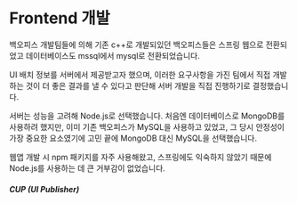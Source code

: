 # Frontend 개발

백오피스 개발팀들에 의해 기존 c++로 개발되있던 백오피스들은 스프링 웹으로 전환되었고 데이터베이스도 mssql에서 mysql로 전환되었습니다.

UI 배치 정보를 서버에서 제공받고자 했으며, 이러한 요구사항을 가진 팀에서 직접 개발하는 것이 더 좋은 결과를 낼 수 있다고 판단해 서버 개발을 직접 진행하기로 결정했습니다.

서버는 성능을 고려해 Node.js로 선택했습니다. 처음엔 데이터베이스로 MongoDB를 사용하려 했지만, 이미 기존 백오피스가 MySQL을 사용하고 있었고, 그 당시 안정성이 가장 중요한 요소였기에 고민 끝에 MongoDB 대신 MySQL을 선택했습니다.

웹앱 개발 시 npm 패키지를 자주 사용해왔고, 스프링에도 익숙하지 않았기 때문에 Node.js를 사용하는 데 큰 거부감이 없었습니다.


##### CUP (UI Publisher)
